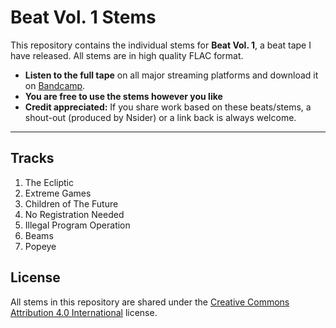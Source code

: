 # Beat Vol. 1 Stems

This repository contains the individual stems for **Beat Vol. 1**, a beat tape I have released. All stems are in high quality FLAC format. 

- **Listen to the full tape** on all major streaming platforms and download it on [Bandcamp](https://your-bandcamp-link).
- **You are free to use the stems however you like**
- **Credit appreciated:** If you share work based on these beats/stems, a shout-out (produced by Nsider) or a link back is always welcome.

---

## Tracks

1. The Ecliptic
2. Extreme Games
3. Children of The Future
4. No Registration Needed
5. Illegal Program Operation
6. Beams
7. Popeye

## License

All stems in this repository are shared under the
[Creative Commons Attribution 4.0 International](LICENSE) license.
